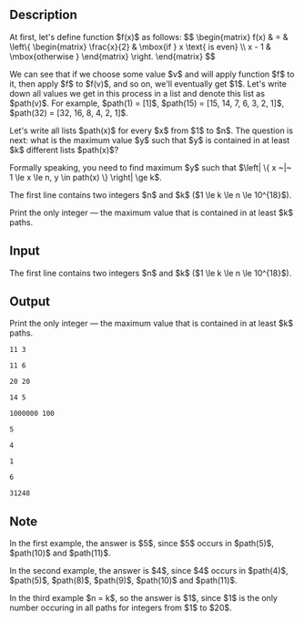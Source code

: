 ## Description

<div><p>At first, let's define function $f(x)$ as follows: $$ \begin{matrix} f(x) &amp; = &amp; \left\{ \begin{matrix} \frac{x}{2} &amp; \mbox{if } x \text{ is even} \\ x - 1 &amp; \mbox{otherwise } \end{matrix} \right. \end{matrix} $$</p><p>We can see that if we choose some value $v$ and will apply function $f$ to it, then apply $f$ to $f(v)$, and so on, we'll eventually get $1$. Let's write down all values we get in this process in a list and denote this list as $path(v)$. For example, $path(1) = [1]$, $path(15) = [15, 14, 7, 6, 3, 2, 1]$, $path(32) = [32, 16, 8, 4, 2, 1]$.</p><p>Let's write all lists $path(x)$ for every $x$ from $1$ to $n$. The question is next: what is the maximum value $y$ such that $y$ is contained in at least $k$ different lists $path(x)$?</p><p>Formally speaking, you need to find maximum $y$ such that $\left| \{ x ~|~ 1 \le x \le n, y \in path(x) \} \right| \ge k$.</p></div><div class="input-specification"><p>The first line contains two integers $n$ and $k$ ($1 \le k \le n \le 10^{18}$).</p></div><div class="output-specification"><p>Print the only integer — the maximum value that is contained in at least $k$ paths.</p></div>

## Input

<p>The first line contains two integers $n$ and $k$ ($1 \le k \le n \le 10^{18}$).</p>

## Output

<p>Print the only integer — the maximum value that is contained in at least $k$ paths.</p>





```input1
11 3
```




```input2
11 6
```




```input3
20 20
```




```input4
14 5
```




```input5
1000000 100
```




```output1
5
```




```output2
4
```




```output3
1
```




```output4
6
```




```output5
31248
```



## Note

<p>In the first example, the answer is $5$, since $5$ occurs in $path(5)$, $path(10)$ and $path(11)$.</p><p>In the second example, the answer is $4$, since $4$ occurs in $path(4)$, $path(5)$, $path(8)$, $path(9)$, $path(10)$ and $path(11)$.</p><p>In the third example $n = k$, so the answer is $1$, since $1$ is the only number occuring in all paths for integers from $1$ to $20$.</p>
